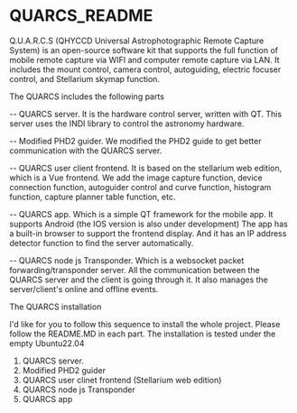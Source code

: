 # QUARCS_README

Q.U.A.R.C.S  (QHYCCD Universal Astrophotographic Remote Capture System) is an open-source software kit that supports the full function of mobile remote capture via WIFI and computer remote capture via LAN. It includes the mount control, camera control, autoguiding, electric focuser control, and Stellarium skymap function. 

The QUARCS includes the following parts

-- QUARCS server. It is the hardware control server, written with QT. This server uses the INDI library to control the astronomy hardware. 

-- Modified PHD2 guider. We modified the PHD2 guide to get better communication with the QUARCS server.

-- QUARCS user client frontend. It is based on the stellarium web edition, which is a Vue frontend. We add the image capture function, device connection function, autoguider control and curve function, histogram function, capture planner table function, etc. 

-- QUARCS app. Which is a simple QT framework for the mobile app.  It supports Android (the IOS version is also under development) The app has a built-in browser to support the frontend display. And it has an IP address detector function to find the server automatically. 

-- QUARCS node js Transponder. Which is a websocket packet forwarding/transponder server. All the communication between the QUARCS server and the client is going through it.  It also manages the server/client's online and offline events.


The QUARCS installation

I'd like for you to follow this sequence to install the whole project. Please follow the README.MD in each part. The installation is tested under the empty Ubuntu22.04

1. QUARCS server.
2. Modified PHD2 guider
3. QUARCS user clinet frontend (Stellarium web edition)
4. QUARCS node js Transponder
5. QUARCS app
